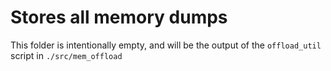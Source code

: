 # Stores all memory dumps

This folder is intentionally empty, and will be the output of the `offload_util` script in `./src/mem_offload`